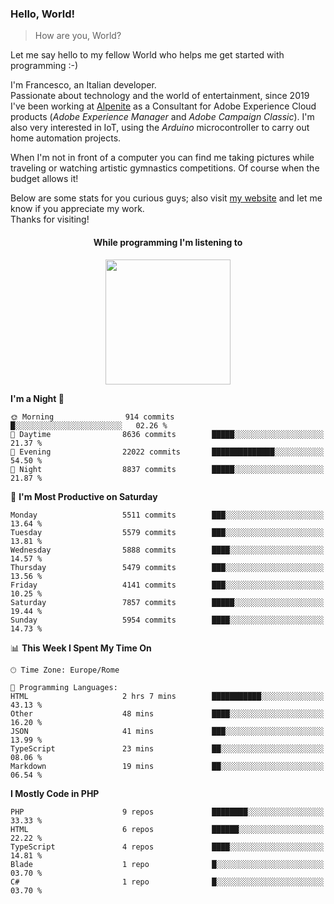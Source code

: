 ### Hello, World!

> How are you, World?

Let me say hello to my fellow World who helps me get started with programming :-)

I'm Francesco, an Italian developer.  
Passionate about technology and the world of entertainment, since 2019 I've been working at [Alpenite](https://www.alpenite.com) as a Consultant for Adobe Experience Cloud products (*Adobe Experience Manager* and *Adobe Campaign Classic*). I'm also very interested in IoT, using the *Arduino* microcontroller to carry out home automation projects.

When I'm not in front of a computer you can find me taking pictures while traveling or watching artistic gymnastics competitions. Of course when the budget allows it!

Below are some stats for you curious guys; also visit [my website](https://www.francescorega.eu) and let me know if you appreciate my work.  
Thanks for visiting!

<div align="center">
  <h4>While programming I'm listening to</h4>
  <a href="https://apps.francescorega.eu/now-playing/11147232609" target="_blank"><img src="https://apps.francescorega.eu/now-playing/11147232609" width="200"></a>
</div>

<!--START_SECTION:waka-->
**I'm a Night 🦉** 

```text
🌞 Morning                914 commits         █░░░░░░░░░░░░░░░░░░░░░░░░   02.26 % 
🌆 Daytime                8636 commits        █████░░░░░░░░░░░░░░░░░░░░   21.37 % 
🌃 Evening                22022 commits       ██████████████░░░░░░░░░░░   54.50 % 
🌙 Night                  8837 commits        █████░░░░░░░░░░░░░░░░░░░░   21.87 % 
```
📅 **I'm Most Productive on Saturday** 

```text
Monday                   5511 commits        ███░░░░░░░░░░░░░░░░░░░░░░   13.64 % 
Tuesday                  5579 commits        ███░░░░░░░░░░░░░░░░░░░░░░   13.81 % 
Wednesday                5888 commits        ████░░░░░░░░░░░░░░░░░░░░░   14.57 % 
Thursday                 5479 commits        ███░░░░░░░░░░░░░░░░░░░░░░   13.56 % 
Friday                   4141 commits        ███░░░░░░░░░░░░░░░░░░░░░░   10.25 % 
Saturday                 7857 commits        █████░░░░░░░░░░░░░░░░░░░░   19.44 % 
Sunday                   5954 commits        ████░░░░░░░░░░░░░░░░░░░░░   14.73 % 
```


📊 **This Week I Spent My Time On** 

```text
🕑︎ Time Zone: Europe/Rome

💬 Programming Languages: 
HTML                     2 hrs 7 mins        ███████████░░░░░░░░░░░░░░   43.13 % 
Other                    48 mins             ████░░░░░░░░░░░░░░░░░░░░░   16.20 % 
JSON                     41 mins             ███░░░░░░░░░░░░░░░░░░░░░░   13.99 % 
TypeScript               23 mins             ██░░░░░░░░░░░░░░░░░░░░░░░   08.06 % 
Markdown                 19 mins             ██░░░░░░░░░░░░░░░░░░░░░░░   06.54 % 
```

**I Mostly Code in PHP** 

```text
PHP                      9 repos             ████████░░░░░░░░░░░░░░░░░   33.33 % 
HTML                     6 repos             ██████░░░░░░░░░░░░░░░░░░░   22.22 % 
TypeScript               4 repos             ████░░░░░░░░░░░░░░░░░░░░░   14.81 % 
Blade                    1 repo              █░░░░░░░░░░░░░░░░░░░░░░░░   03.70 % 
C#                       1 repo              █░░░░░░░░░░░░░░░░░░░░░░░░   03.70 % 
```




<!--END_SECTION:waka-->
